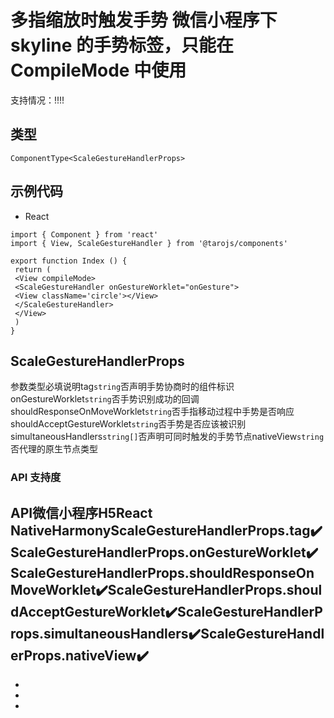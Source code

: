 # 多指缩放时触发手势 微信小程序下 skyline 的手势标签，只能在 CompileMode 中使用
支持情况：!!!!
## 类型[​](scale-gesture-handler.html#类型)
```tsx
ComponentType<ScaleGestureHandlerProps>
```

## 示例代码[​](scale-gesture-handler.html#示例代码)

- React
```tsx
import { Component } from 'react'
import { View, ScaleGestureHandler } from '@tarojs/components'

export function Index () {
 return (
 <View compileMode>
 <ScaleGestureHandler onGestureWorklet="onGesture">
 <View className='circle'></View>
 </ScaleGestureHandler>
 </View>
 )
}
```

## ScaleGestureHandlerProps[​](scale-gesture-handler.html#scalegesturehandlerprops)
参数类型必填说明tag`string`否声明手势协商时的组件标识onGestureWorklet`string`否手势识别成功的回调shouldResponseOnMoveWorklet`string`否手指移动过程中手势是否响应shouldAcceptGestureWorklet`string`否手势是否应该被识别simultaneousHandlers`string[]`否声明可同时触发的手势节点nativeView`string`否代理的原生节点类型
### API 支持度[​](scale-gesture-handler.html#api-支持度)
API微信小程序H5React NativeHarmonyScaleGestureHandlerProps.tag✔️ScaleGestureHandlerProps.onGestureWorklet✔️ScaleGestureHandlerProps.shouldResponseOnMoveWorklet✔️ScaleGestureHandlerProps.shouldAcceptGestureWorklet✔️ScaleGestureHandlerProps.simultaneousHandlers✔️ScaleGestureHandlerProps.nativeView✔️
- 
- 
- 

-
